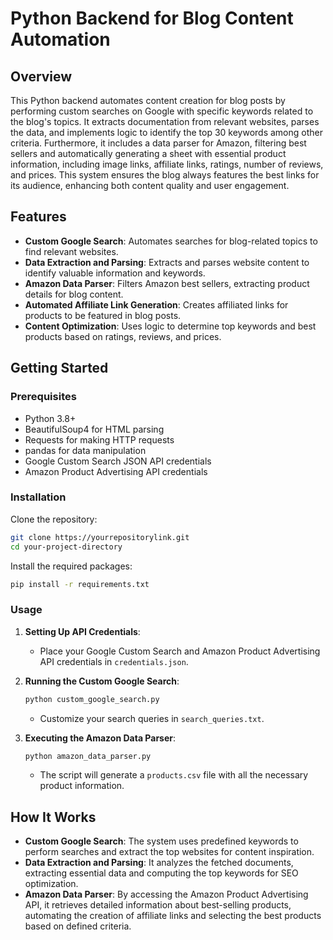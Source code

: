 # Python Backend for Blog Content Automation

## Overview

This Python backend automates content creation for blog posts by performing custom searches on Google with specific keywords related to the blog's topics. It extracts documentation from relevant websites, parses the data, and implements logic to identify the top 30 keywords among other criteria. Furthermore, it includes a data parser for Amazon, filtering best sellers and automatically generating a sheet with essential product information, including image links, affiliate links, ratings, number of reviews, and prices. This system ensures the blog always features the best links for its audience, enhancing both content quality and user engagement.

## Features

- **Custom Google Search**: Automates searches for blog-related topics to find relevant websites.
- **Data Extraction and Parsing**: Extracts and parses website content to identify valuable information and keywords.
- **Amazon Data Parser**: Filters Amazon best sellers, extracting product details for blog content.
- **Automated Affiliate Link Generation**: Creates affiliated links for products to be featured in blog posts.
- **Content Optimization**: Uses logic to determine top keywords and best products based on ratings, reviews, and prices.

## Getting Started

### Prerequisites

- Python 3.8+
- BeautifulSoup4 for HTML parsing
- Requests for making HTTP requests
- pandas for data manipulation
- Google Custom Search JSON API credentials
- Amazon Product Advertising API credentials

### Installation

Clone the repository:

```bash
git clone https://yourrepositorylink.git
cd your-project-directory
```

Install the required packages:

```bash
pip install -r requirements.txt
```

### Usage

1. **Setting Up API Credentials**:

   - Place your Google Custom Search and Amazon Product Advertising API credentials in `credentials.json`.

2. **Running the Custom Google Search**:

   ```python
   python custom_google_search.py
   ```

   - Customize your search queries in `search_queries.txt`.

3. **Executing the Amazon Data Parser**:
   ```python
   python amazon_data_parser.py
   ```
   - The script will generate a `products.csv` file with all the necessary product information.

## How It Works

- **Custom Google Search**: The system uses predefined keywords to perform searches and extract the top websites for content inspiration.
- **Data Extraction and Parsing**: It analyzes the fetched documents, extracting essential data and computing the top keywords for SEO optimization.
- **Amazon Data Parser**: By accessing the Amazon Product Advertising API, it retrieves detailed information about best-selling products, automating the creation of affiliate links and selecting the best products based on defined criteria.
